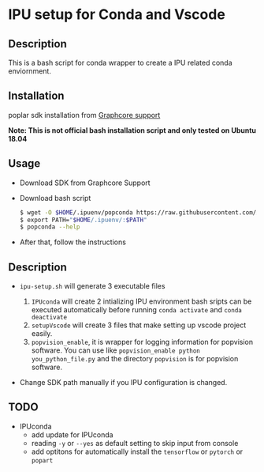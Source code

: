 # IPU setup for Conda and Vscode

## Description

This is a bash script for conda wrapper to create a IPU related conda enviornment.

## Installation

poplar sdk installation from [Graphcore support](https://www.graphcore.ai/support)

**Note: This is not official bash installation script and only tested on Ubuntu 18.04**

## Usage

- Download SDK from Graphcore Support

- Download bash script

    ```bash
    $ wget -O $HOME/.ipuenv/popconda https://raw.githubusercontent.com/Alwaysproblem/IPU-setup/main/executable/popconda
    $ export PATH="$HOME/.ipuenv/:$PATH"
    $ popconda --help
    ```

- After that, follow the instructions

## Description

- `ipu-setup.sh` will generate 3 executable files

    1. `IPUconda` will create 2 intializing IPU environment bash sripts can be executed automatically before running `conda activate` and `conda deactivate`
    2. `setupVscode` will create 3 files that make setting up vscode project easily.
    3. `popvision_enable`, it is wrapper for logging information for popvision software. You can use like `popvision_enable python you_python_file.py` and the directory `popvision` is for popvision software.  

- Change SDK path manually if you IPU configuration is changed.

## TODO

- IPUconda
  - add update for IPUconda
  - reading `-y` or `--yes` as default setting to skip input from console
  - add optitons for automatically install the `tensorflow` or `pytorch` or `popart`
